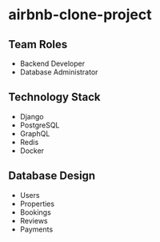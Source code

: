 # airbnb-clone-project

## Team Roles
  - Backend Developer
  - Database Administrator

## Technology Stack
  - Django
  - PostgreSQL
  - GraphQL
  - Redis
  - Docker

## Database Design
  - Users
  - Properties
  - Bookings
  - Reviews
  - Payments
